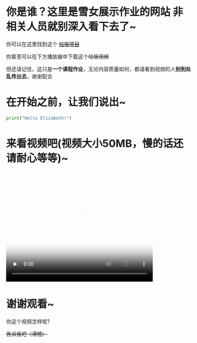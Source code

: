 # 你是谁？这里是雪女展示作业的网站 非相关人员就别深入看下去了~

你可以在这里找到这个 [~~垃圾项目~~](https://github.com/jnu1906/1205_Rmakedown_demo/edit/gh-pages/index.md)

你甚至可以在下方播放器中下载这个~~垃圾视频~~

但还请记住，这只是**一个课程作业**，无论内容质量如何，都请看到视频的人**别到处乱传出去**，谢谢配合

# 在开始之前，让我们说出~
```py
print("Hello Elizabeth!")
```

# 来看视频吧(视频大小50MB，慢的话还请耐心等等)~ 
<video id="video" controls="" preload="none" poster="menu.png" width='400' height='300'>
      <source id="mp4" src="video01.mp4" type="video/mp4">
</video>

# 谢谢观看~
你这个视频怎样呢?

~~告诉我吧（滑稽）~~
